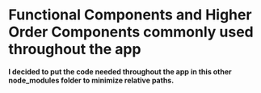 # Functional Components and Higher Order Components commonly used throughout the app

**I decided to put the code needed throughout the app in this other node_modules folder to minimize relative paths.**
